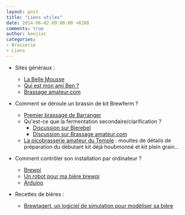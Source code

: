 ```yaml
---
layout: post
title: "Liens utiles"
date: 2014-06-02 09:00:00 +0200
comments: true
author: benjixc
categories: 
- Brasserie
- Liens
---
```


* Sites généraux :
    * [La Belle Mousse](http://www.labellemousse.com/)
    * [Qui est mon ami Ben ?](http://fr.wikipedia.org/wiki/Mon_ami_Ben)
    * [Brassage amateur.com](http://www.brassageamateur.com/forum/)


* Comment se déroule un brassin de kit Brewferm ?
    * [Premier brassage de Barranger](http://www.barranger.net/beer/1st/)
    * Qu'est-ce que la fermentation secondaire/clarification ?
        * [Discussion sur Bierebel](http://www.bierebel.com/forum/viewtopic.php?f=5&t=2629&mobile=off)
        * [Discussion sur Brassage amateur.com](http://www.brassageamateur.com/forum/ftopic8825.html)
    * [La picobrasserie amateur du Temple](http://pico-brasserie-temple.blogspot.fr/search?updated-max=2011-12-30T11:40:00%2B01:00&max-results=7&start=35&by-date=false) : moultes de détails de préparation du débutant kit déjà houbmonné et kit plein grain...



* Comment contrôler son installation par ordinateur ?
    * [Brewpi](http://www.brewpi.com/)
    * [Un robot pour ma bière brewpi](http://bidouillesfactory.fr/un-robot-pour-ma-biere-brewpi/)
    * [Arduino](http://arduino.cc/)

* Recettes de bières :
    * [Brewtagert, un logiciel de simulation pour modéliser sa bière](http://www.brewtarget.org/)

